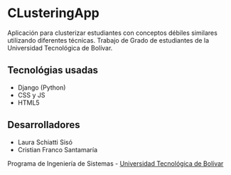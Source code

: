 # CLusteringApp

Aplicación para clusterizar estudiantes con conceptos débiles similares utilizando diferentes técnicas. Trabajo de Grado de estudiantes de la Universidad Tecnológica de Bolívar.

## Tecnológias usadas

- Django (Python)
- CSS y JS
- HTML5

## Desarrolladores

- Laura Schiatti Sisó
- Cristian Franco Santamaría

Programa de Ingeniería de Sistemas - [Universidad Tecnológica de Bolívar](http://www.unitecnologica.edu.co/)
